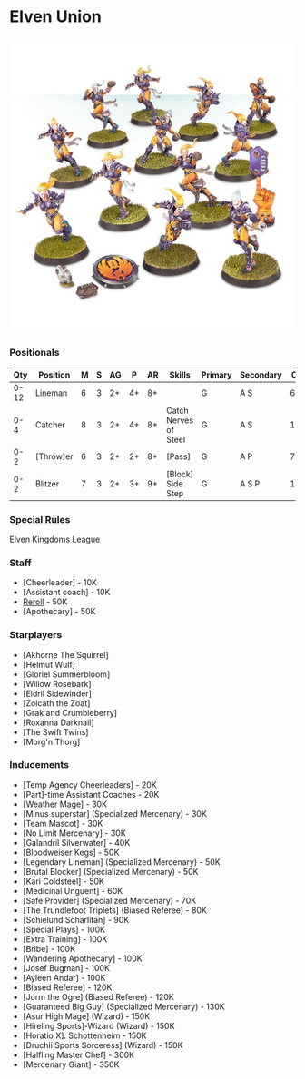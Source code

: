 ﻿# Elven Union

![](../media/teams/ElfheimEaglesTeam01.jpg)

### Positionals

| Qty  | Position | M | S | AG | P  | AR | Skills                          | Primary | Secondary | Cost |
| ---- | -------- | - | - | -- | -- | -- | ------------------------------- | ------- | --------- | ---- |
| 0-12 | Lineman  | 6 | 3 | 2+ | 4+ | 8+ |                                 | G       | A S       | 60K  |
| 0-4  | Catcher  | 8 | 3 | 2+ | 4+ | 8+ | Catch <br /> Nerves of Steel    | G       | A S       | 100K |
| 0-2  | [Throw]er  | 6 | 3 | 2+ | 2+ | 8+ | [Pass]                            | G       | A P       | 75K  |
| 0-2  | Blitzer  | 7 | 3 | 2+ | 3+ | 9+ | [Block] <br /> Side Step | G       | A S P     | 115K |

### Special Rules

Elven Kingdoms League

### Staff

* [Cheerleader] - 10K
* [Assistant coach] - 10K
* [Reroll](s) - 50K
* [Apothecary]  - 50K

### Starplayers

* [Akhorne The Squirrel]  
* [Helmut Wulf]           
* [Gloriel Summerbloom]   
* [Willow Rosebark]       
* [Eldril Sidewinder]     
* [Zolcath the Zoat]      
* [Grak and Crumbleberry] 
* [Roxanna Darknail]      
* [The Swift Twins]       
* [Morg'n Thorg]          

### Inducements

* [Temp Agency Cheerleaders] - 20K
* [Part]-time Assistant Coaches - 20K
* [Weather Mage] - 30K
* [Minus superstar] (Specialized Mercenary) - 30K
* [Team Mascot] - 30K
* [No Limit Mercenary] - 30K
* [Galandril Silverwater] - 40K
* [Bloodweiser Kegs] - 50K
* [Legendary Lineman] (Specialized Mercenary) - 50K
* [Brutal Blocker] (Specialized Mercenary) - 50K
* [Kari Coldsteel] - 50K
* [Medicinal Unguent] - 60K
* [Safe Provider] (Specialized Mercenary) - 70K
* [The Trundlefoot Triplets] (Biased Referee) - 80K
* [Schielund Scharlitan] - 90K
* [Special Plays] - 100K
* [Extra Training] - 100K
* [Bribe] - 100K
* [Wandering Apothecary] - 100K
* [Josef Bugman] - 100K
* [Ayleen Andar] - 100K
* [Biased Referee] - 120K
* [Jorm the Ogre] (Biased Referee) - 120K
* [Guaranteed Big Guy] (Specialized Mercenary) - 130K
* [Asur High Mage] (Wizard) - 150K
* [Hireling Sports]-Wizard (Wizard) - 150K
* [Horatio X]. Schottenheim - 150K
* [Druchii Sports Sorceress] (Wizard) - 150K
* [Halfling Master Chef] - 300K
* [Mercenary Giant] - 350K
